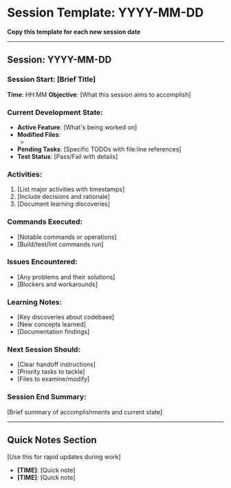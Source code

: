 # Session Template: YYYY-MM-DD

**Copy this template for each new session date**

---

## Session: YYYY-MM-DD

### Session Start: [Brief Title]
**Time**: HH:MM
**Objective**: [What this session aims to accomplish]

### Current Development State:
- **Active Feature**: [What's being worked on]
- **Modified Files**: 
  - [file_path]: [purpose/changes]
- **Pending Tasks**: [Specific TODOs with file:line references]
- **Test Status**: [Pass/Fail with details]

### Activities:
1. [List major activities with timestamps]
2. [Include decisions and rationale]
3. [Document learning discoveries]

### Commands Executed:
- [Notable commands or operations]
- [Build/test/lint commands run]

### Issues Encountered:
- [Any problems and their solutions]
- [Blockers and workarounds]

### Learning Notes:
- [Key discoveries about codebase]
- [New concepts learned]
- [Documentation findings]

### Next Session Should:
- [Clear handoff instructions]
- [Priority tasks to tackle]
- [Files to examine/modify]

### Session End Summary:
[Brief summary of accomplishments and current state]

---

## Quick Notes Section
[Use this for rapid updates during work]

- **[TIME]**: [Quick note]
- **[TIME]**: [Quick note]